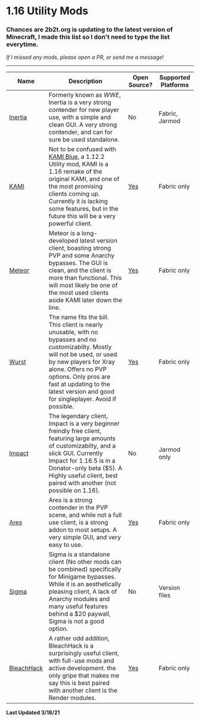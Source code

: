 # 1.16 Utility Mods
### Chances are 2b2t.org is updating to the latest version of Minecraft, I made this list so I don't need to type the list everytime.

*If I missed any mods, please open a PR, or send me a message!*

***

| Name | Description | Open Source? | Supported Platforms |
| ---- | ----------- | ------------ | ------------------- |
| [Inertia](https://inertiaclient.com/Index.php) | Formerly known as *WWE*, Inertia is a very strong contender for new player use, with a simple and clean GUI. A very strong contender, and can for sure be used standalone.| No | Fabric, Jarmod |
| [KAMI](https://github.com/zeroeightysix/KAMI/releases)|Not to be confused with [KAMI Blue](https://kamiblue.org), a 1.12.2 Utility mod, KAMI is a 1.16 remake of the original KAMI, and one of the most promising clients coming up. Currently it is lacking some features, but in the future this will be a very powerful client. | [Yes](https://github.com/zeroeightysix/KAMI)| Fabric only |
| [Meteor](https://meteorclient.com/)| Meteor is a long-developed latest version client, boasting strong PVP and some Anarchy bypasses. The GUI is clean, and the client is more than functional. This will most likely be one of the most used clients aside KAMI later down the line. | [Yes](https://github.com/MeteorDevelopment/meteor-client)| Fabric only|
| [Wurst](https://www.wurstclient.net/)| The name fits the bill. This client is nearly unusable, with no bypasses and no customizabilty. Mostly will not be used, or used by new players for Xray alone. Offers no PVP options. Only pros are fast at updating to the latest version and good for singleplayer. Avoid if possible. | [Yes](https://github.com/Wurst-Imperium/Wurst7)| Fabric only |
| [Impact](https://impactclient.net/)| The legendary client, Impact is a very beginner freindly free client, featuring large amounts of customizabilty, and a slick GUI. Currently Impact for 1.16.5 is in a Donator-only beta ($5). A Highly useful client, best paired with another (not possible on 1.16). | No | Jarmod only|
| [Ares](https://aresclient.org/)| Ares is a strong contender in the PVP scene, and while not a full use client, is a strong addon to most setups. A very simple GUI, and very easy to use. | [Yes](https://github.com/AresClient/ares) | Fabric only|
| [Sigma](https://sigmaclient.info/) | Sigma is a standalone client (No other mods can be combined) specifically for Minigame bypasses. While it is an aesthetically pleasing client, A lack of Anarchy modules and many useful features behind a $20 paywall, Sigma is not a good option. | No | Version files
| [BleachHack](https://github.com/BleachDrinker420/bleachhack-1.14/releases)| A rather odd addition, BleachHack is a surprisingly useful client, with full-use mods and active development. the only gripe that makes me say this is best paired with another client is the Render modules. | [Yes](https://github.com/BleachDrinker420/bleachhack-1.14) | Fabric only |

**Last Updated 3/18/21**
